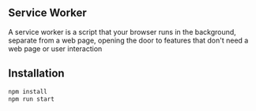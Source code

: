 
## Service Worker

A service worker is a script that your browser runs in the background, separate from a web page, opening the door to features that don't need a web page or user interaction

## Installation

```bash
npm install
npm run start
```
